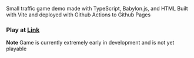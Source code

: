 Small traffic game demo made with TypeScript, Babylon.js, and HTML
Built with Vite and deployed with Github Actions to Github Pages

### Play at [**Link**](https://extrasoupgames.github.io/TrafficGame/)

**Note** Game is currently extremely early in development and is not yet playable
